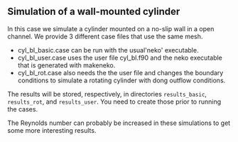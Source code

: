 ## Simulation of a wall-mounted cylinder
In this case we simulate a cylinder mounted on a no-slip wall in a open channel. We provide 3 different case files that use the same mesh.

* cyl_bl_basic.case can be run with the usual'neko' executable.
* cyl_bl_user.case uses the user file cyl_bl.f90 and the neko executable that is generated with makeneko.
* cyl_bl_rot.case also needs the the user file and changes the boundary conditions to simulate a rotating cylinder with dong outflow conditions.

The results will be stored, respectively, in directories `results_basic`, `results_rot`, and `results_user`. 
You need to create those prior to running the cases.

The Reynolds number can probably be increased in these simulations to get some more interesting results.
